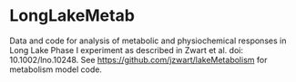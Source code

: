 # LongLakeMetab
Data and code for analysis of metabolic and physiochemical responses in Long Lake Phase I experiment as described in Zwart et al. doi: 10.1002/lno.10248. See https://github.com/jzwart/lakeMetabolism for metabolism model code. 

